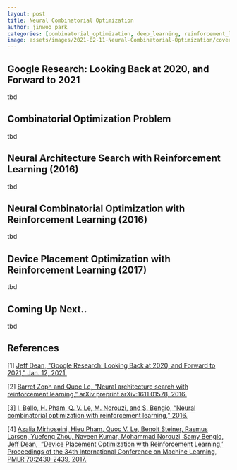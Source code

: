 ```yaml
---
layout: post
title: Neural Combinatorial Optimization
author: jinwoo park
categories: [combinatorial_optimization, deep_learning, reinforcement_learning]
image: assets/images/2021-02-11-Neural-Combinatorial-Optimization/cover.png
---
```


## Google Research: Looking Back at 2020, and Forward to 2021

tbd

## Combinatorial Optimization Problem

tbd

## Neural Architecture Search with Reinforcement Learning (2016)

tbd

## Neural Combinatorial Optimization with Reinforcement Learning (2016)

tbd

## Device Placement Optimization with Reinforcement Learning (2017)

tbd

## Coming Up Next..

tbd

## References

<a name="ref-1">[1]</a>  [Jeff Dean, "Google Research: Looking Back at 2020, and Forward to 2021,” Jan. 12, 2021.](https://ai.googleblog.com/2021/01/google-research-looking-back-at-2020.html)

<a name="ref-2">[2]</a>  [Barret Zoph and Quoc Le, “Neural architecture search with reinforcement learning,” arXiv preprint arXiv:1611.01578, 2016.](https://arxiv.org/abs/1611.01578)

<a name="ref-3">[3]</a>  [I. Bello, H. Pham, Q. V. Le, M. Norouzi, and S. Bengio, “Neural combinatorial optimization with reinforcement learning,” 2016.](https://arxiv.org/abs/1611.09940)

<a name="ref-3">[4]</a>  [Azalia Mirhoseini, Hieu Pham, Quoc V. Le, Benoit Steiner, Rasmus Larsen, Yuefeng Zhou, Naveen Kumar, Mohammad Norouzi, Samy Bengio, Jeff Dean,  “Device Placement Optimization with Reinforcement Learning,’ Proceedings of the 34th International Conference on Machine Learning, PMLR 70:2430-2439, 2017.](http://proceedings.mlr.press/v70/mirhoseini17a.html)
